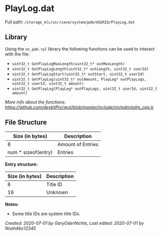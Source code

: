 # PlayLog.dat
Full path: `/storage_mlc/usr/save/system/pdm/USERID/PlayLog.dat`
<br>

<h2>Library</h2>

Using the `nn_pdm.rpl` library the following functions can be used to interact with the file:
* `uint32_t GetPlayLogMaxLength(uint32_t* outMaxLength)`
* `uint32_t GetPlayLogLength(uint32_t* outLength, uint32_t userId)`
* `uint32_t GetPlayLogStart(uint32_t* outStart, uint32_t userId)`
* `uint32_t GetPlayLog(uint32_t* outAmount, PlayLog* outPlayLogs, uint32_t userId, uint32_t amount)`
* `uint32_t GetPlayLog(PlayLog* outPlayLogs, uint32_t userId, uint32_t amount)`

<i>More info about the functions: https://github.com/devkitPro/wut/blob/master/include/nn/pdm/pdm_cpp.h</i>

<h2>File Structure</h2>

| Size (in bytes)     | Description       |
| ------------------- | ----------------- |
| 8                   | Amount of Entries |
| num * sizeof(entry) | Entries           |  

<b>Entry structure:</b>

| Size (in bytes) | Description |
| --------------- | ----------- |
| 8               | Title ID    |
| 16              | Unknown     |

<b>Notes:</b>

* Some title IDs are system title IDs.

<i>Created: 2020-07-01 by GaryOderNichts, Last edited: 2020-07-01 by NoahAbc12345</i>